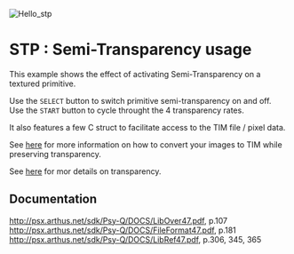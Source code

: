 ![Hello_stp](https://wiki.arthus.net/assets/hello_cubetex_stp.png)

# STP : Semi-Transparency usage

This example shows the effect of activating Semi-Transparency on a textured primitive.

Use the `SELECT` button to switch primitive semi-transparency on and off.  
Use the `START` button to cycle throught the 4 transparency rates.

It also features a few C struct to facilitate access to the TIM file / pixel data.

See [here](https://github.com/ABelliqueux/nolibgs_hello_worlds/tree/main/hello_poly_stp) for more information on how to convert your images to TIM while preserving transparency.

See [here](https://github.com/ABelliqueux/nolibgs_hello_worlds/wiki/TIM#transparency) for mor details on transparency.  

## Documentation 

http://psx.arthus.net/sdk/Psy-Q/DOCS/LibOver47.pdf, p.107  
http://psx.arthus.net/sdk/Psy-Q/DOCS/FileFormat47.pdf, p.181  
http://psx.arthus.net/sdk/Psy-Q/DOCS/LibRef47.pdf, p.306, 345, 365  
